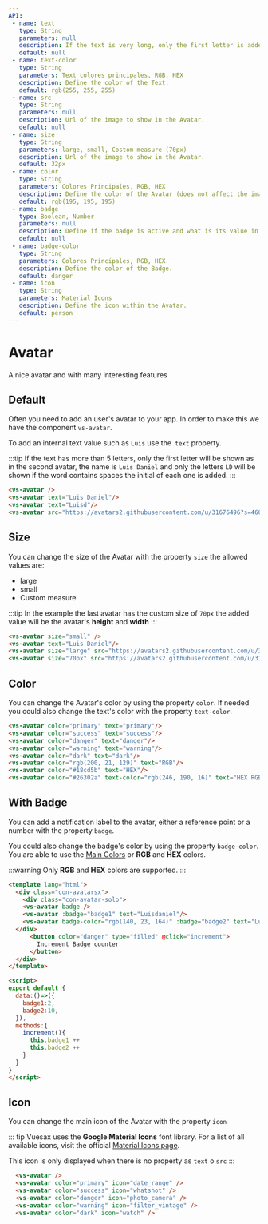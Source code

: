 ```yaml
---
API:
 - name: text
   type: String
   parameters: null
   description: If the text is very long, only the first letter is added.
   default: null
 - name: text-color
   type: String
   parameters: Text colores principales, RGB, HEX
   description: Define the color of the Text.
   default: rgb(255, 255, 255)
 - name: src
   type: String
   parameters: null
   description: Url of the image to show in the Avatar.
   default: null
 - name: size
   type: String
   parameters: large, small, Costom measure (70px)
   description: Url of the image to show in the Avatar.
   default: 32px
 - name: color
   type: String
   parameters: Colores Principales, RGB, HEX
   description: Define the color of the Avatar (does not affect the image).
   default: rgb(195, 195, 195)
 - name: badge
   type: Boolean, Number
   parameters: null
   description: Define if the badge is active and what is its value in number.
   default: null
 - name: badge-color
   type: String
   parameters: Colores Principales, RGB, HEX
   description: Define the color of the Badge.
   default: danger
 - name: icon
   type: String
   parameters: Material Icons
   description: Define the icon within the Avatar.
   default: person
---
```


# Avatar

<box header>

  A nice avatar and with many interesting features

</box>


<box>

## Default

Often you need to add an user's avatar to your app. In order to make this we have the component `vs-avatar`.

To add an internal text value such as `Luis` use the` text` property.

:::tip
If the text has more than 5 letters, only the first letter will be shown as in the second avatar, the name is `Luis Daniel` and only the letters `LD` will be shown if the word contains spaces the initial of each one is added.
:::

<vuecode md center>
<div slot="demo">
  <vs-avatar />
  <vs-avatar text="Luisdaniel"/>
  <vs-avatar text="Luisd"/>
  <vs-avatar text="Luis Daniel"/>
  <vs-avatar src="https://avatars2.githubusercontent.com/u/31676496?s=460&v=4"/>
</div>
<div slot="code">

```html
<vs-avatar />
<vs-avatar text="Luis Daniel"/>
<vs-avatar text="Luisd"/>
<vs-avatar src="https://avatars2.githubusercontent.com/u/31676496?s=460&v=4"/>
```

</div>
</vuecode>

</box>


<box>

## Size

You can change the size of the Avatar with the property `size` the allowed values ​​are:

- large
- small
- Custom measure

:::tip
  In the example the last avatar has the custom size of `70px` the added value will be the avatar's **height** and **width**
:::

<vuecode md center>
<div slot="demo">
  <vs-avatar size="small" />
  <vs-avatar text="Luis Daniel"/>
  <vs-avatar size="large" src="https://avatars2.githubusercontent.com/u/31676496?s=460&v=4"/>
  <vs-avatar size="70px" src="https://avatars2.githubusercontent.com/u/31676496?s=460&v=4"/>
</div>
<div slot="code">

```html
<vs-avatar size="small" />
<vs-avatar text="Luis Daniel"/>
<vs-avatar size="large" src="https://avatars2.githubusercontent.com/u/31676496?s=460&v=4"/>
<vs-avatar size="70px" src="https://avatars2.githubusercontent.com/u/31676496?s=460&v=4"/>
```

</div>
</vuecode>
</box>

<box>

## Color

You can change the Avatar's color by using the property `color`. If needed you could also change the text's color with the property `text-color`.

<vuecode md center>
<div slot="demo">
<vs-avatar color="primary" text="primary"/>
<vs-avatar color="success" text="success"/>
<vs-avatar color="danger" text="danger"/>
<vs-avatar color="warning" text="warning"/>
<vs-avatar color="dark" text="dark"/>
<vs-avatar color="rgb(200, 21, 129)" text="RGB"/>
<vs-avatar color="#18cd5b" text="HEX"/>
<vs-avatar color="#26302a" text-color="rgb(246, 190, 16)" text="HEX RGB"/>
</div>
<div slot="code">

```html
<vs-avatar color="primary" text="primary"/>
<vs-avatar color="success" text="success"/>
<vs-avatar color="danger" text="danger"/>
<vs-avatar color="warning" text="warning"/>
<vs-avatar color="dark" text="dark"/>
<vs-avatar color="rgb(200, 21, 129)" text="RGB"/>
<vs-avatar color="#18cd5b" text="HEX"/>
<vs-avatar color="#26302a" text-color="rgb(246, 190, 16)" text="HEX RGB"/>
```

</div>
</vuecode>
</box>

<box>

## With Badge

You can add a notification label to the avatar, either a reference point or a number with the property `badge`.

You could also change the badge's color by using the property `badge-color`. You are able to use the [Main Colors](/theme/) or **RGB** and **HEX** colors.

:::warning
  Only **RGB** and **HEX** colors are supported.
:::

<vuecode md>
<div slot="demo">
  <Demos-Avatar-Badge />
</div>
<div slot="code">

```html
<template lang="html">
  <div class="con-avatarsx">
    <div class="con-avatar-solo">
    <vs-avatar badge />
    <vs-avatar :badge="badge1" text="Luisdaniel"/>
    <vs-avatar badge-color="rgb(140, 23, 164)" :badge="badge2" text="Luisd"/>
  </div>
      <button color="danger" type="filled" @click="increment">
        Increment Badge counter
      </button>
  </div>
</template>

<script>
export default {
  data:()=>({
    badge1:2,
    badge2:10,
  }),
  methods:{
    increment(){
      this.badge1 ++
      this.badge2 ++
    }
  }
}
</script>
```

</div>
</vuecode>
</box>


<box>

## Icon

You can change the main icon of the Avatar with the property `icon`

::: tip
Vuesax uses the **Google Material Icons** font library. For a list of all available icons, visit the official [Material Icons page](https://material.io/icons/).

This icon is only displayed when there is no property as `text` o `src`
:::


<vuecode md>
<div slot="demo">
  <Demos-Avatar-Icons />
</div>
<div slot="code">

```html
  <vs-avatar />
  <vs-avatar color="primary" icon="date_range" />
  <vs-avatar color="success" icon="whatshot" />
  <vs-avatar color="danger" icon="photo_camera" />
  <vs-avatar color="warning" icon="filter_vintage" />
  <vs-avatar color="dark" icon="watch" />
```

</div>
</vuecode>
</box>
